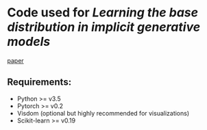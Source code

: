 # Code used for *Learning the base distribution in implicit generative models*
[paper](https://arxiv.org/abs/1803.04357v2)

## Requirements:
* Python >= v3.5
* Pytorch >= v0.2
* Visdom (optional but highly recommended for visualizations) 
* Scikit-learn >= v0.19 

